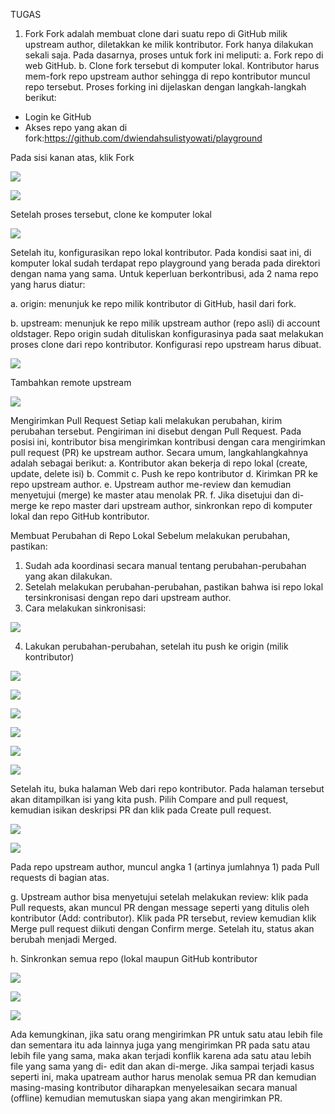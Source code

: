 TUGAS
1. Fork Fork adalah membuat clone dari suatu repo di GitHub milik upstream author, diletakkan ke milik kontributor. Fork hanya dilakukan sekali saja. Pada dasarnya, proses untuk fork ini meliputi:
a. Fork repo di web GitHub.
b. Clone fork tersebut di komputer lokal. Kontributor harus mem-fork repo upstream author sehingga di repo kontributor muncul repo tersebut.
Proses forking ini dijelaskan dengan langkah-langkah berikut:
- Login ke GitHub
- Akses repo yang akan di fork:https://github.com/dwiendahsulistyowati/playground

Pada sisi kanan atas, klik Fork

![](image/tugas/001.png)

![](image/tugas/002.png)

Setelah proses tersebut, clone ke komputer lokal

![](image/tugas/003.png)

Setelah itu, konfigurasikan repo lokal kontributor. Pada kondisi saat ini, di komputer lokal sudah terdapat repo playground yang berada pada direktori dengan nama yang sama.
Untuk keperluan berkontribusi, ada 2 nama repo yang harus diatur:

a. origin: menunjuk ke repo milik kontributor di GitHub, hasil dari fork.

b. upstream: menunjuk ke repo milik upstream author (repo asli) di account oldstager. Repo origin sudah dituliskan konfigurasinya pada saat melakukan proses clone dari repo kontributor. Konfigurasi repo upstream harus dibuat.

![](image/tugas/004.png)

Tambahkan remote upstream

![](image/tugas/005.png)

Mengirimkan Pull Request Setiap kali melakukan perubahan, kirim perubahan tersebut. Pengiriman ini disebut dengan Pull Request. Pada posisi ini, kontributor bisa mengirimkan kontribusi dengan cara mengirimkan pull request (PR) ke upstream author. Secara umum, langkahlangkahnya adalah sebagai berikut:
a. Kontributor akan bekerja di repo lokal (create, update, delete isi)
b. Commit
c. Push ke repo kontributor
d. Kirimkan PR ke repo upstream author.
e. Upstream author me-review dan kemudian menyetujui (merge) ke master atau menolak PR.
f. Jika disetujui dan di-merge ke repo master dari upstream author, sinkronkan repo di komputer lokal dan repo GitHub kontributor.

Membuat Perubahan di Repo Lokal Sebelum melakukan perubahan, pastikan:
1. Sudah ada koordinasi secara manual tentang perubahan-perubahan yang akan dilakukan.
2. Setelah melakukan perubahan-perubahan, pastikan bahwa isi repo lokal tersinkronisasi dengan repo dari upstream author.
3. Cara melakukan sinkronisasi:

![](image/tugas/006.png)

4. Lakukan perubahan-perubahan, setelah itu push ke origin (milik kontributor)

![](image/tugas/007.png)

![](image/tugas/008.png)

![](image/tugas/009.png)

![](image/tugas/010.png)

![](image/tugas/011.png)

![](image/tugas/012.png)

Setelah itu, buka halaman Web dari repo kontributor. Pada halaman tersebut akan ditampilkan isi yang kita push. Pilih Compare and pull request, kemudian isikan deskripsi PR dan klik pada Create pull request.

![](image/tugas/013.png)

![](image/tugas/014.png)

Pada repo upstream author, muncul angka 1 (artinya jumlahnya 1) pada Pull requests di bagian atas.

g. Upstream author bisa menyetujui setelah melakukan review: klik pada Pull requests, akan muncul PR dengan message seperti yang ditulis oleh kontributor (Add: contributor). Klik pada PR tersebut, review kemudian klik Merge pull request diikuti dengan Confirm merge. Setelah itu, status akan berubah menjadi Merged.

h. Sinkronkan semua repo (lokal maupun GitHub kontributor

![](image/tugas/015.png)

![](image/tugas/016.png)

![](image/tugas/017.png)

Ada kemungkinan, jika satu orang mengirimkan PR untuk satu atau lebih file dan sementara itu ada lainnya juga yang mengirimkan PR pada satu atau lebih file yang sama, maka akan terjadi konflik karena ada satu atau lebih file yang sama yang di- edit dan akan di-merge. Jika sampai terjadi kasus seperti ini, maka upatream author harus menolak semua PR dan kemudian masing-masing kontributor diharapkan menyelesaikan secara manual (offline) kemudian memutuskan siapa yang akan mengirimkan PR.